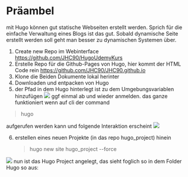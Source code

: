 # Präambel
mit Hugo können gut statische Webseiten erstellt werden. Sprich für die einfache Verwaltung eines Blogs ist das gut. Sobald dynamische Seite erstellt werden soll geht man besser zu dynamischen Systemen über.  

1. Create new Repo im Webinterface
   https://github.com/JHC90/HugoUdemyKurs
2. Erstelle Repo für die Github-Pages von Hugo, hier kommt der HTML Code rein
https://github.com/JHC90/JHC90.github.io
3. Klone die Beiden Dokumente lokal herinter
4. Downloaden und entpacken von Hugo
5. der Pfad in dem Hugo hinterlegt ist zu dem Umgebungsvariablen hinzufügen
![](imgs/2020-03-30-19-49-12.png)
ggf einmal ab und wieder anmelden. das ganze funktioniert wenn auf cli der command

>hugo

aufgerufen werden kann und folgende Interaktion erscheint
![](imgs/2020-03-30-19-50-34.png)

6. erstellen eines neuen Projekte (in das repo hugo_project) hinein
   > hugo new site hugo_project --force

![](imgs/2020-03-30-19-58-34.png)
nun ist das Hugo Project angelegt, das sieht foglich so in dem Folder Hugo so aus:
